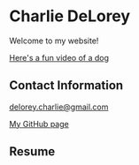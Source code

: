 # Charlie DeLorey

Welcome to my website! 

[Here's a fun video of a dog](https://www.youtube.com/watch?v=vlA2XaKfh78&list=FLHM4vUhTKs3chwPfY8vw6rQ)

## Contact Information

delorey.charlie@gmail.com

[My GitHub page](https://github.com/cdelor02)


## Resume

